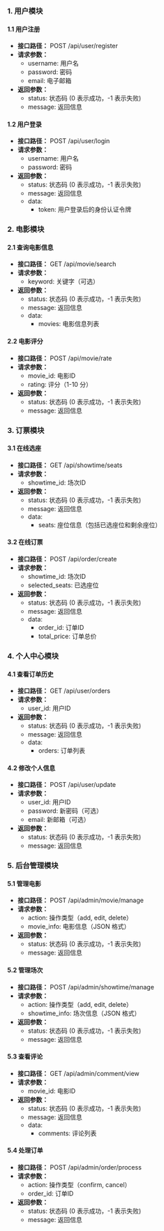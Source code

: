 ### 1. 用户模块

#### 1.1 用户注册

- **接口路径：** POST /api/user/register
- **请求参数：**
    - username: 用户名
    - password: 密码
    - email: 电子邮箱
- **返回参数：**
    - status: 状态码 (0 表示成功，-1 表示失败)
    - message: 返回信息

#### 1.2 用户登录

- **接口路径：** POST /api/user/login
- **请求参数：**
    - username: 用户名
    - password: 密码
- **返回参数：**
    - status: 状态码 (0 表示成功，-1 表示失败)
    - message: 返回信息
    - data:
        - token: 用户登录后的身份认证令牌

### 2. 电影模块

#### 2.1 查询电影信息

- **接口路径：** GET /api/movie/search
- **请求参数：**
    - keyword: 关键字（可选）
- **返回参数：**
    - status: 状态码 (0 表示成功，-1 表示失败)
    - message: 返回信息
    - data:
        - movies: 电影信息列表

#### 2.2 电影评分

- **接口路径：** POST /api/movie/rate
- **请求参数：**
    - movie_id: 电影ID
    - rating: 评分（1-10 分）
- **返回参数：**
    - status: 状态码 (0 表示成功，-1 表示失败)
    - message: 返回信息

### 3. 订票模块

#### 3.1 在线选座

- **接口路径：** GET /api/showtime/seats
- **请求参数：**
    - showtime_id: 场次ID
- **返回参数：**
    - status: 状态码 (0 表示成功，-1 表示失败)
    - message: 返回信息
    - data:
        - seats: 座位信息（包括已选座位和剩余座位）

#### 3.2 在线订票

- **接口路径：** POST /api/order/create
- **请求参数：**
    - showtime_id: 场次ID
    - selected_seats: 已选座位
- **返回参数：**
    - status: 状态码 (0 表示成功，-1 表示失败)
    - message: 返回信息
    - data:
        - order_id: 订单ID
        - total_price: 订单总价

### 4. 个人中心模块

#### 4.1 查看订单历史

- **接口路径：** GET /api/user/orders
- **请求参数：**
    - user_id: 用户ID
- **返回参数：**
    - status: 状态码 (0 表示成功，-1 表示失败)
    - message: 返回信息
    - data:
        - orders: 订单列表

#### 4.2 修改个人信息

- **接口路径：** POST /api/user/update
- **请求参数：**
    - user_id: 用户ID
    - password: 新密码（可选）
    - email: 新邮箱（可选）
- **返回参数：**
    - status: 状态码 (0 表示成功，-1 表示失败)
    - message: 返回信息

### 5. 后台管理模块

#### 5.1 管理电影

- **接口路径：** POST /api/admin/movie/manage
- **请求参数：**
    - action: 操作类型（add, edit, delete）
    - movie_info: 电影信息（JSON 格式）
- **返回参数：**
    - status: 状态码 (0 表示成功，-1 表示失败)
    - message: 返回信息

#### 5.2 管理场次

- **接口路径：** POST /api/admin/showtime/manage
- **请求参数：**
    - action: 操作类型（add, edit, delete）
    - showtime_info: 场次信息（JSON 格式）
- **返回参数：**
    - status: 状态码 (0 表示成功，-1 表示失败)
    - message: 返回信息

#### 5.3 查看评论

- **接口路径：** GET /api/admin/comment/view
- **请求参数：**
    - movie_id: 电影ID
- **返回参数：**
    - status: 状态码 (0 表示成功，-1 表示失败)
    - message: 返回信息
    - data:
        - comments: 评论列表

#### 5.4 处理订单

- **接口路径：** POST /api/admin/order/process
- **请求参数：**
    - action: 操作类型（confirm, cancel）
    - order_id: 订单ID
- **返回参数：**
    - status: 状态码 (0 表示成功，-1 表示失败)
    - message: 返回信息